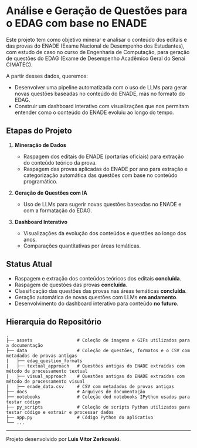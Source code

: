 # Análise e Geração de Questões para o EDAG com base no ENADE

Este projeto tem como objetivo minerar e analisar o conteúdo dos editais e das provas do ENADE (Exame Nacional de Desempenho dos Estudantes), com estudo de caso no curso de Engenharia de Computação, para geração de questões do EDAG (Exame de Desempenho Acadêmico Geral do Senai CIMATEC).

A partir desses dados, queremos:

- Desenvolver uma pipeline automatizada com o uso de LLMs para gerar novas questões baseadas no conteúdo do ENADE, mas no formato do EDAG.
- Construir um dashboard interativo com visualizações que nos permitam entender como o conteúdo do ENADE evoluiu ao longo do tempo.

<!-- Adicionar animação utilizando o aplicativo  -->

## Etapas do Projeto

1. **Mineração de Dados**
   - Raspagem dos editais do ENADE (portarias oficiais) para extração do conteúdo teórico da prova.
   - Raspagem das provas aplicadas do ENADE por ano para extração e categorização automática das questões com base no conteúdo programático.

2. **Geração de Questões com IA**
   - Uso de LLMs para sugerir novas questões baseadas no ENADE e com a formatação do EDAG.

3. **Dashboard Interativo**
   - Visualizações da evolução dos conteúdos e questões ao longo dos anos.
   - Comparações quantitativas por áreas temáticas.

## Status Atual

- Raspagem e extração dos conteúdos teóricos dos editais **concluída**.
- Raspagem de questões das provas **concluída**.
- Classificação das questões das provas nas áreas temáticas **concluída**.
- Geração automática de novas questões com LLMs **em andamento**.
- Desenvolvimento do dashboard interativo para conteúdo **no futuro**.

## Hierarquia do Repositório
 
    .
    ├── assets                 # Coleção de imagens e GIFs utilizados para a documentação
    ├── data                   # Coleção de questões, formatos e o CSV com metadados de provas antigas
    |   ├── edag_question_formats
    |   ├── textual_approach   # Questões antigas do ENADE extraídas com método de processamento textual
    |   ├── visual_approach    # Questões antigas do ENADE extraídas com método de processamento visual
    |   ├── enade_data.csv     # CSV com metadados de provas antigas
    ├── docs                   # Arquivos de documentação
    ├── notebooks              # Coleção ded notebooks IPython usados para testar código
    ├── py_scripts             # Coleção de scripts Python utilizados para testar código e extrair e processar dados  
    ├── app.py                 # Código Python do aplicativo
    └── ...

---

Projeto desenvolvido por **Luis Vitor Zerkowski**.